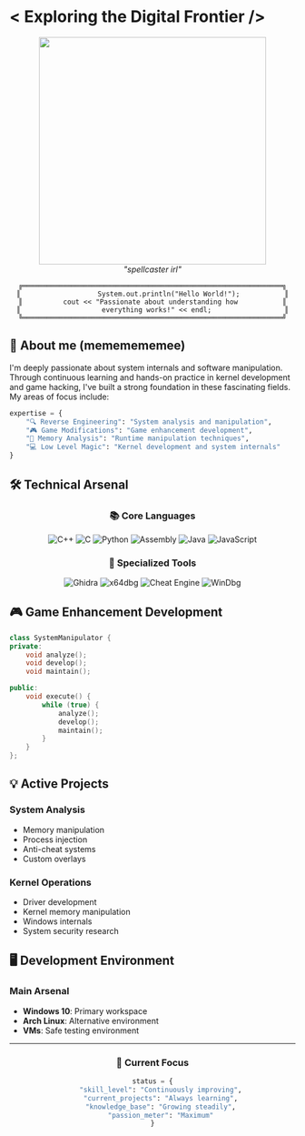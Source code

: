 # < Exploring the Digital Frontier />

<div align="center">
  <img src="https://media.tenor.com/x8v1oNUOmg4AAAAC/hacker.gif" width="400px">
  <br>
  <em>"spellcaster irl"</em>
</div>

<div align="center">

```ascii
╔════════════════════════════════════════════════════════════════╗
║                   System.out.println("Hello World!");           ║
║          cout << "Passionate about understanding how           ║
║                    everything works!" << endl;                  ║
╚════════════════════════════════════════════════════════════════╝
```

</div>

## 🚀 About me (mememememee)

I'm deeply passionate about system internals and software manipulation. Through continuous learning and hands-on practice in kernel development and game hacking, I've built a strong foundation in these fascinating fields. My areas of focus include:

```python
expertise = {
    "🔍 Reverse Engineering": "System analysis and manipulation",
    "🎮 Game Modifications": "Game enhancement development",
    "🧠 Memory Analysis": "Runtime manipulation techniques",
    "💻 Low Level Magic": "Kernel development and system internals"
}
```

## 🛠️ Technical Arsenal

<div align="center">

### 📚 Core Languages
![C++](https://img.shields.io/badge/C++-00599C?style=for-the-badge&logo=c%2B%2B&logoColor=white)
![C](https://img.shields.io/badge/C-00599C?style=for-the-badge&logo=c&logoColor=white)
![Python](https://img.shields.io/badge/Python-3776AB?style=for-the-badge&logo=python&logoColor=white)
![Assembly](https://img.shields.io/badge/Assembly-654FF0?style=for-the-badge&logoColor=white)
![Java](https://img.shields.io/badge/Java-ED8B00?style=for-the-badge&logo=java&logoColor=white)
![JavaScript](https://img.shields.io/badge/JavaScript-F7DF1E?style=for-the-badge&logo=javascript&logoColor=black)

### 🔧 Specialized Tools
![Ghidra](https://img.shields.io/badge/Ghidra-FF4500?style=for-the-badge&logoColor=white)
![x64dbg](https://img.shields.io/badge/x64dbg-000000?style=for-the-badge&logoColor=white)
![Cheat Engine](https://img.shields.io/badge/Cheat_Engine-00FF00?style=for-the-badge&logoColor=white)
![WinDbg](https://img.shields.io/badge/WinDbg-0078D6?style=for-the-badge&logoColor=white)

</div>

## 🎮 Game Enhancement Development
```cpp
class SystemManipulator {
private:
    void analyze();
    void develop();
    void maintain();

public:
    void execute() {
        while (true) {
            analyze();
            develop();
            maintain();
        }
    }
};
```

## 💡 Active Projects

### System Analysis
- Memory manipulation
- Process injection
- Anti-cheat systems
- Custom overlays

### Kernel Operations
- Driver development
- Kernel memory manipulation
- Windows internals
- System security research

## 🖥️ Development Environment

### Main Arsenal
- **Windows 10**: Primary workspace
- **Arch Linux**: Alternative environment
- **VMs**: Safe testing environment

---

<div align="center">

### 🎯 Current Focus
```python
status = {
    "skill_level": "Continuously improving",
    "current_projects": "Always learning",
    "knowledge_base": "Growing steadily",
    "passion_meter": "Maximum"
}
```

</div>
